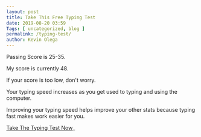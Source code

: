 ```yaml
--- 
layout: post 
title: Take This Free Typing Test
date: 2019-08-20 03:59
Tags: [ uncategorized, blog ]
permalink: /typing-test/ 
author: Kevin Olega 
--- 
```

Passing Score is 25-35.

My score is currently 48.

If your score is too low, don't worry.

Your typing speed increases as you get used to typing and using the computer.

Improving your typing speed helps improve your other stats because typing fast makes work easier for you.

[Take The Typing Test Now](https://www.typingtest.com/)_
